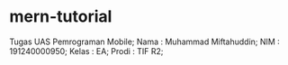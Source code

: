 # mern-tutorial

Tugas UAS Pemrograman Mobile;
Nama  : Muhammad Miftahuddin;
NIM   : 191240000950;
Kelas : EA;
Prodi : TIF R2;
